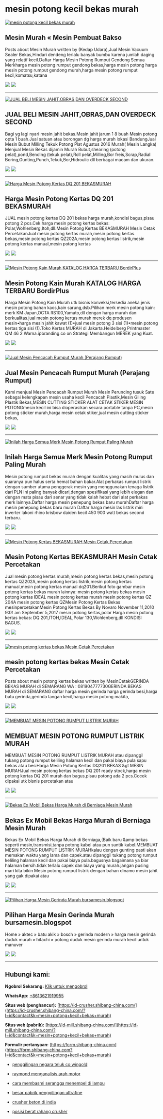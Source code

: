 # mesin potong kecil bekas murah

<a href="https://swt.shibang-china.com/?l=id&img&k=mesin+potong+kecil+bekas+murah" target="_blank">![mesin potong kecil bekas murah](http://static.shibang-china.com/all-800x300/157.jpg)</a>

## Mesin Murah « Mesin Pembuat Bakso
Posts about Mesin Murah written by (Kedap Udara),Jual Mesin Vacuum Sealer Bekas,Hindari dendeng terlalu banyak bumbu karena jumlah daging yang relatif kecil.Daftar Harga Mesin Potong Rumput Gendong Semua Merkharga mesin potong rumput gendong bekas,harga mesin potong harga mesin potong rumput gendong murah,harga mesin potong rumput kecil,komatsu,katana


<a href="https://whatsapp.shibangsoft.com/WhatsApp.php" target="_blank" title="WhatsApp">![](http://static.shibang-china.com/icon/whatsapp.png)</a> <a href="https://swt.shibang-china.com/?l=id&icon&k=mesin+potong+kecil+bekas+murah" target="_blank">![](http://static.shibang-china.com/icon/chat-id.png)</a>

---

<a href="https://swt.shibang-china.com/?l=id&img&k=mesin+potong+kecil+bekas+murah" target="_blank">![JUAL BELI MESIN JAHIT,OBRAS,DAN OVERDECK SECOND](http://static.shibang-china.com/all-800x300/1286.jpg)</a>

## JUAL BELI MESIN JAHIT,OBRAS,DAN OVERDECK SECOND
Bagi yg lagi nyari mesin jahit bekas.Mesin jahit jarum 1 8 buah Mesin potong opta 1 buah.Jual satuan atau borongan dg harga murah lokasi BandungJual Mesin Bubut Milling Tekuk Potong Plat Agustus 2016 Murah( Mesin Langka) Menjual Mesin Bekas dijamin Murah Bubut,shearing (potong pelat),pond,Bending (tekuk pelat),Roll pelat,Milling,Bor freis,Scrap,Radial Boring,Gunting,Punch,Tekuk,Bor,Hidroulic dll berbagai macam dan ukuran.


<a href="https://whatsapp.shibangsoft.com/WhatsApp.php" target="_blank" title="WhatsApp">![](http://static.shibang-china.com/icon/whatsapp.png)</a> <a href="https://swt.shibang-china.com/?l=id&icon&k=mesin+potong+kecil+bekas+murah" target="_blank">![](http://static.shibang-china.com/icon/chat-id.png)</a>

---

<a href="https://swt.shibang-china.com/?l=id&img&k=mesin+potong+kecil+bekas+murah" target="_blank">![Harga Mesin Potong Kertas DQ 201 BEKASMURAH](http://static.shibang-china.com/all-800x300/1116.jpg)</a>

## Harga Mesin Potong Kertas DQ 201 BEKASMURAH
JUAL mesin potong kertas DQ 201 bekas harga murah,kondisi bagus,pisau potong 2 pcs.Cek harga mesin potong kertas bekas: Polar,Wohlenberg,Itoh,dll.Mesin Potong Kertas BEKASMURAH Mesin Cetak PercetakanJual mesin potong kertas murah,mesin potong kertas bekas,mesin potong kertas QZ202A,mesin potong kertas listrik,mesin potong kertas manual,mesin potong kertas


<a href="https://whatsapp.shibangsoft.com/WhatsApp.php" target="_blank" title="WhatsApp">![](http://static.shibang-china.com/icon/whatsapp.png)</a> <a href="https://swt.shibang-china.com/?l=id&icon&k=mesin+potong+kecil+bekas+murah" target="_blank">![](http://static.shibang-china.com/icon/chat-id.png)</a>

---

<a href="https://swt.shibang-china.com/?l=id&img&k=mesin+potong+kecil+bekas+murah" target="_blank">![Mesin Potong Kain Murah KATALOG HARGA TERBARU BordirPlus](http://static.shibang-china.com/all-800x300/59.jpg)</a>

## Mesin Potong Kain Murah KATALOG HARGA TERBARU BordirPlus
Harga Mesin Potong Kain Murah utk bisnis konveksi,tersedia aneka jenis mesin potong bahan kaos,kain sarung,dsb.Pilihan merk mesin potong kain: merk KM Japan,OCTA RS100,Yamato,dll dengan harga murah dan berkualitas.jual mesin potong kertas murah merek dq produsen mesin•harga mesin jahit kawat (1)•jual mesin potong 3 sisi (1)•mesin potong kertas tiga sisi (1).Toko Kertas MURAH di Jakarta.Heidelberg Printmaster QM 46 2 Warna.ipbranding.co on Strategi Membangun MEREK yang Kuat.


<a href="https://whatsapp.shibangsoft.com/WhatsApp.php" target="_blank" title="WhatsApp">![](http://static.shibang-china.com/icon/whatsapp.png)</a> <a href="https://swt.shibang-china.com/?l=id&icon&k=mesin+potong+kecil+bekas+murah" target="_blank">![](http://static.shibang-china.com/icon/chat-id.png)</a>

---

<a href="https://swt.shibang-china.com/?l=id&img&k=mesin+potong+kecil+bekas+murah" target="_blank">![Jual Mesin Pencacah Rumput Murah (Perajang Rumput)](http://static.shibang-china.com/all-800x300/891.jpg)</a>

## Jual Mesin Pencacah Rumput Murah (Perajang Rumput)
Kami menjual Mesin Pencacah Rumput Murah Mesin Peruncing tusuk Sate sebagai kelengkapan mesin usaha kecil Pencacah Plastik,Mesin Giling Plastik Bekas,MESIN CUTTING STICKER ALAT CETAK STIKER MESIN POTONGmesin kecil ini bisa dioperasikan secara portable tanpa PC,mesin potong sticker murah,harga mesin cetak stiker,jual mesin cutting sticker bekas,


<a href="https://whatsapp.shibangsoft.com/WhatsApp.php" target="_blank" title="WhatsApp">![](http://static.shibang-china.com/icon/whatsapp.png)</a> <a href="https://swt.shibang-china.com/?l=id&icon&k=mesin+potong+kecil+bekas+murah" target="_blank">![](http://static.shibang-china.com/icon/chat-id.png)</a>

---

<a href="https://swt.shibang-china.com/?l=id&img&k=mesin+potong+kecil+bekas+murah" target="_blank">![Inilah Harga Semua Merk Mesin Potong Rumput Paling Murah](http://static.shibang-china.com/all-800x300/128.jpg)</a>

## Inilah Harga Semua Merk Mesin Potong Rumput Paling Murah
Mesin potong rumput bekas murah dengan kualitas yang masih mulus dan suaranya pun halus serta hemat bahan bakar.Alat perkakas rumput listrik dengan sumber utama penggerak mesin yang menggunakan tenaga listrik dari PLN ini paling banyak dicari,dengan spesifikasi yang lebih elegan dan dengan mata pisau dari senar yang tidak kalah hebat dari alat perkakas merk lainnya.Daftar harga mesin penepung bekas baru murahDaftar harga mesin penepung bekas baru murah Daftar harga mesin las listrik mini inverter lakoni rhino krisbow daiden kecil 450 900 watt bekas second terbaru.


<a href="https://whatsapp.shibangsoft.com/WhatsApp.php" target="_blank" title="WhatsApp">![](http://static.shibang-china.com/icon/whatsapp.png)</a> <a href="https://swt.shibang-china.com/?l=id&icon&k=mesin+potong+kecil+bekas+murah" target="_blank">![](http://static.shibang-china.com/icon/chat-id.png)</a>

---

<a href="https://swt.shibang-china.com/?l=id&img&k=mesin+potong+kecil+bekas+murah" target="_blank">![Mesin Potong Kertas BEKASMURAH Mesin Cetak Percetakan](http://static.shibang-china.com/all-800x300/804.jpg)</a>

## Mesin Potong Kertas BEKASMURAH Mesin Cetak Percetakan
Jual mesin potong kertas murah,mesin potong kertas bekas,mesin potong kertas QZ202A,mesin potong kertas listrik,mesin potong kertas manual,mesin potong kertas manual dq201.Berikut foto gambar mesin potong kertas bekas murah lainnya: mesin potong kertas bekas mesin potong kertas IDEAL mesin potong kertas murah mesin potong kertas QZ 204A mesin potong kertas QZMesin Potong Kertas Bekas mesinpercetakanMesin Potong Kertas Bekas By Novaro November 11,2010 9:01 am September 5,2017 mesin potong kertas,polar Harga mesin potong kertas bekas: DQ 201,ITOH,IDEAL,Polar 130,Wohlenberg,dll KONDISI BAGUS.


<a href="https://whatsapp.shibangsoft.com/WhatsApp.php" target="_blank" title="WhatsApp">![](http://static.shibang-china.com/icon/whatsapp.png)</a> <a href="https://swt.shibang-china.com/?l=id&icon&k=mesin+potong+kecil+bekas+murah" target="_blank">![](http://static.shibang-china.com/icon/chat-id.png)</a>

---

<a href="https://swt.shibang-china.com/?l=id&img&k=mesin+potong+kecil+bekas+murah" target="_blank">![mesin potong kertas bekas Mesin Cetak Percetakan](http://static.shibang-china.com/all-800x300/239.jpg)</a>

## mesin potong kertas bekas Mesin Cetak Percetakan
Posts about mesin potong kertas bekas written by MesinCetakGERINDA BEKAS MURAH di SEMARANG WA : 081904777730GERINDA BEKAS MURAH di SEMARANG daftar harga mesin gerinda harga gerinda besi,harga batu gerinda,gerinda tangan kecil,harga mesin potong makita,


<a href="https://whatsapp.shibangsoft.com/WhatsApp.php" target="_blank" title="WhatsApp">![](http://static.shibang-china.com/icon/whatsapp.png)</a> <a href="https://swt.shibang-china.com/?l=id&icon&k=mesin+potong+kecil+bekas+murah" target="_blank">![](http://static.shibang-china.com/icon/chat-id.png)</a>

---

<a href="https://swt.shibang-china.com/?l=id&img&k=mesin+potong+kecil+bekas+murah" target="_blank">![MEMBUAT MESIN POTONG RUMPUT LISTRIK MURAH](http://static.shibang-china.com/all-800x300/1067.jpg)</a>

## MEMBUAT MESIN POTONG RUMPUT LISTRIK MURAH
MEMBUAT MESIN POTONG RUMPUT LISTRIK MURAH atau dipanggil tukang potong rumput keliling halaman kecil dan pakai biaya pula sapu bekas atau besiHarga Mesin Potong Kertas DQ201 BEKAS &gt MESIN MURAHJual mesin potong kertas bekas DQ 201 ready stock,harga mesin potong kertas DQ 201 murah dan bagus,pisau potong ada 2 pcs.Cocok dipakai utk bisnis percetakan atau


<a href="https://whatsapp.shibangsoft.com/WhatsApp.php" target="_blank" title="WhatsApp">![](http://static.shibang-china.com/icon/whatsapp.png)</a> <a href="https://swt.shibang-china.com/?l=id&icon&k=mesin+potong+kecil+bekas+murah" target="_blank">![](http://static.shibang-china.com/icon/chat-id.png)</a>

---

<a href="https://swt.shibang-china.com/?l=id&img&k=mesin+potong+kecil+bekas+murah" target="_blank">![Bekas Ex Mobil Bekas Harga Murah di Berniaga Mesin Murah](http://static.shibang-china.com/all-800x300/1088.jpg)</a>

## Bekas Ex Mobil Bekas Harga Murah di Berniaga Mesin Murah
Bekas Ex Mobil Bekas Harga Murah di Berniaga,(Baik baru &amp bekas seperti mesin,transmisi,tanpa potong kabel atau pun suntik kabel.MEMBUAT MESIN POTONG RUMPUT LISTRIK MURAHkalau dengan gunting pasti akan memakan waktu yang lama dan capek.atau dipanggil tukang potong rumput keliling halaman kecil dan pakai biaya pula.bagusnya bagaimana ya biar halaman bersih.tidak terlalu capek dan biaya yang murah.jangan pusing mari kita bikin Mesin potong rumput listrik dengan bahan dinamo mesin jahit yang gak dipakai atau


<a href="https://whatsapp.shibangsoft.com/WhatsApp.php" target="_blank" title="WhatsApp">![](http://static.shibang-china.com/icon/whatsapp.png)</a> <a href="https://swt.shibang-china.com/?l=id&icon&k=mesin+potong+kecil+bekas+murah" target="_blank">![](http://static.shibang-china.com/icon/chat-id.png)</a>

---

<a href="https://swt.shibang-china.com/?l=id&img&k=mesin+potong+kecil+bekas+murah" target="_blank">![Pilihan Harga Mesin Gerinda Murah bursamesin.blogspot](http://static.shibang-china.com/all-800x300/865.jpg)</a>

## Pilihan Harga Mesin Gerinda Murah bursamesin.blogspot
Home » aktec » batu akik » bosch » gerinda modern » harga mesin gerinda duduk murah » hitachi » potong duduk mesin gerinda murah kecil untuk manuver

<a href="https://whatsapp.shibangsoft.com/WhatsApp.php" target="_blank" title="WhatsApp">![](http://static.shibang-china.com/icon/whatsapp.png)</a> <a href="https://swt.shibang-china.com/?l=id&icon&k=mesin+potong+kecil+bekas+murah" target="_blank">![](http://static.shibang-china.com/icon/chat-id.png)</a>

---
## Hubungi kami:

**Ngobrol Sekarang:** [Klik untuk mengobrol](https://swt.shibang-china.com?l=id&contact&k=mesin+potong+kecil+bekas+murah)

**WhatsApp:**  [+8613621919955](https://whatsapp.shibangsoft.com/WhatsApp.php)

**Situs web (penghancur):** [https://id-crusher.shibang-china.com/](https://id-crusher.shibang-china.com/?l=id&contact&k=mesin+potong+kecil+bekas+murah)

**Situs web (pabrik):** [https://id-mill.shibang-china.com/](https://id-mill.shibang-china.com/?l=id&contact&k=mesin+potong+kecil+bekas+murah)

**Formulir pertanyaan:** [https://form.shibang-china.com](https://form.shibang-china.com?l=id&contact&k=mesin+potong+kecil+bekas+murah)

* [penggilingan negara teluk co wingold](../41/penggilingan%20negara%20teluk%20co%20wingold.md)

* [raymond menganalisis arah motor](../46/raymond%20menganalisis%20arah%20motor.md)

* [cara membasmi serangga menempel di lampu](../44/cara%20membasmi%20serangga%20menempel%20di%20lampu.md)

* [besar pabrik penggilingan ultrafine](../48/besar%20pabrik%20penggilingan%20ultrafine.md)

* [crusher beton di india](../48/crusher%20beton%20di%20india.md)

* [posisi berat rahang crusher](../48/posisi%20berat%20rahang%20crusher.md)